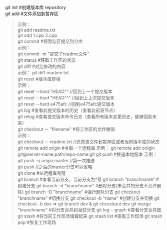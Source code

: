 git init        #创建版本库 repository  
git add         #文件添加到暂存区  
> 示例：  
> git add readme.txt   
> git add 1.cpp 2.cpp   
git commit     #将暂存区提交到仓库  
> 示例：  
> git commit -m "提交了readme文件"  
git status      #获取工作区的状态  
git diff        #对比修改的内容  
> 示例：
> git diff readme.txt  
git reset       #版本库穿梭  
> 示例：  
> git reset --hard "HEAD^"      //回到上一个提交版本  
> git reset --hard "HEAD^^"     //回到上上次提交版本  
> git reset --hard e475afc      //回到e475afc提交版本  
git log         #查看此提交版本的历史（查看此前驱节点）  
git relog       #查看提交版本命令日志（查看所有版本变更历史，能够回到未来）  
git checkout -- "filename"    #将工作区的文件撤销  
> 示例：  
> git checkout -- readme.txt    //还原该文件到暂存区或者当前版本库的状态  
git remote add origin     #关联一个远程库
> 示例：
> git remote add oriigin git@server-name:path/repo-name.git
git push        #推送本地版本
> 示例：  
> git push -u origin master     //第一次推送  
> git push                      //之后的master分支可以省略  
git clone       #从远程库克隆  
git branch      #查看当前分支，当前分支为*号
git branch "branchname"     #创建分支
git branch -d "branchname"  #删除分支(未合并的分支不允许删除)
git branch -D "branchname"  #强行删除分支
git checkout "branchname"   #切换分支
git checkout -b "name"      #创建分支并切换
> git checkout -b dev => git branch dev & git chceckout dev
git merge "branchname"      #将分支合并到当前分支
git log --graph             #查看分支合并图
git stash                   #将当前工作现场储藏起来
git stash list              #查看工作现场
git stash pop               #恢复工作现场

